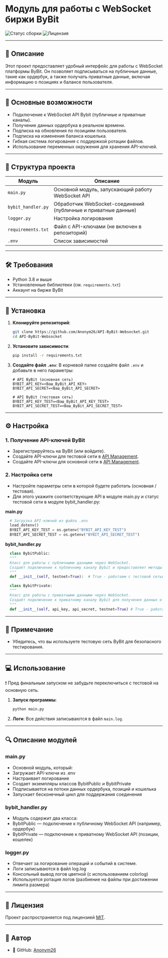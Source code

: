 # Модуль для работы с WebSocket биржи ByBit

![Статус сборки](https://img.shields.io/badge/build-passing-brightgreen)
![Лицензия](https://img.shields.io/badge/license-MIT-blue)

---

## 📝 Описание

Этот проект предоставляет удобный интерфейс для работы с WebSocket платформы ByBit. 
Он позволяет подписываться на публичные данные, такие как ордербук, 
а также получать приватные данные, включая информацию о позициях и балансе пользователя.

---

## 🔧 Основные возможности

-  Подключение к WebSocket API Bybit (публичные и приватные каналы).
-  Получение данных ордербука в реальном времени.
-  Подписка на обновления по позициям пользователя.
-  Подписка на изменения баланса кошелька.
-  Гибкая система логирования с поддержкой ротации файлов.
-  Использование переменных окружения для хранения API-ключей.

---

## 📂 Структура проекта

| Модуль              | Описание                                     |
|---------------------|---------------------------------------------|
| `main.py`           | Основной модуль, запускающий работу WebSocket API        |
| `bybit_handler.py` | Обработчик WebSocket-соединений (публичные и приватные данные)           |
| `logger.py`  | Настройка логирования                         |
| `requirements.txt` |  Файл с API-ключами (не включен в репозиторий)                      |
| `.env ` | Список зависимостей                      |

---

## 🛠 Требования

- Python 3.8 и выше
- Установленные библиотеки (см. `requirements.txt`)
- Аккаунт на бирже ByBit

---

## 🚀 Установка

1. **Клонируйте репозиторий**:
    ```bash
    git clone https://github.com/Anonym26/API-ByBit-Websocket.git
    cd API-ByBit-Websocket
    ```

2. **Установите зависимости**:
    ```bash
    pip install -r requirements.txt
    ```

3. **Создайте файл `.env`**:
    В корневой папке создайте файл `.env` и добавьте в него параметры:
    ```env
    # API ByBit (основная сеть)
    BYBIT_API_KEY=<Ваш_ByBit_API_KEY>
    BYBIT_API_SECRET=<Ваш_ByBit_API_SECRET>
    
    # API ByBit (тестовая сеть)
    BYBIT_API_KEY_TEST=<Ваш_ByBit_API_KEY_TEST>
    BYBIT_API_SECRET_TEST=<Ваш_ByBit_API_SECRET_TEST>
    ```

---

## ⚙️ Настройка

### 1. **Получение API-ключей ByBit**
   - Зарегистрируйтесь на ByBit (или войдите).
   - Создайте API-ключи для тестовой сети в [API Management](https://testnet.bybit.com).
   - Создайте API-ключи для основной сети в [API Management](https://bybit.com).

### 2. **Настройка сети**
   - Настройте параметры сети в которой будете работать (основная / тестовая).
   - Для этого укажите соответствующие API в модуле main.py и статус тестовой сети в модуле bybit_handler.py:

 **main.py**
  ```python 
    # Загрузка API-ключей из файла .env
    load_dotenv()
    BYBIT_API_KEY_TEST = os.getenv("BYBIT_API_KEY_TEST")
    BYBIT_API_SECRET_TEST = os.getenv("BYBIT_API_SECRET_TEST")
  ```
**bybit_handler.py**
  ```python
    class BybitPublic:
    """
    Класс для работы с публичными данными через WebSocket.
    Создаёт подключение к публичному каналу Bybit и предоставляет методы для подписки на потоки данных.
    """
    def __init__(self, testnet=True):  # True - работаем с тестовой сетью. False - с основной.
  ```

  ```python
    class BybitPrivate:
    """
    Класс для работы с приватными данными через WebSocket.
    Создаёт подключение к приватному каналу Bybit для получения данных о позиции, балансе и т.д.
    """
    def __init__(self, api_key, api_secret, testnet=True) # True - работаем с тестовой сетью. False - с основной.
  ```
---

## 📄 Примечание
- Убедитесь, что вы используете тестовую сеть ByBit для безопасного тестирования.


---

## 💻 Использование

 ❗ Пред финальным запуском не забудьте переключиться с тестовой на основную сеть.
 
1. **Запуск программы**:
    ```bash
    python main.py
    ```
    
2. **Логи**:
    Все действия записываются в файл `main.log`.

---

## 🔍 Описание модулей
### main.py
- Основной модуль, который:
- Загружает API-ключи из .env
- Настраивает логирование
- Создает экземпляры классов BybitPublic и BybitPrivate
- Подписывается на потоки данных ордербука, позиций и кошелька
- Запускает бесконечный цикл для поддержания соединения

### bybit_handler.py
- Модуль содержит два класса:
- BybitPublic — подключение к публичному WebSocket API (например, ордербук)
- BybitPrivate — подключение к приватному WebSocket API (позиции, кошелек)

### logger.py
- Отвечает за логирование операций и событий в системе.
- Логи записываются в файл log.log
- Консольный вывод логов цветной (с использованием colorlog)
- Используется ротация логов (разбиение на файлы при достижении лимита размера)
  
---

## 📜 Лицензия

Проект распространяется под лицензией [MIT](LICENSE).

---

## 📜 Автор

- 🔗 GitHub: [Anonym26](https://github.com/Anonym26)
